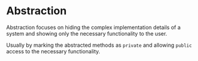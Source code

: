# Abstraction

Abstraction focuses on hiding the complex implementation details of a system 
and showing only the necessary functionality to the user.

Usually by marking the abstracted methods as ``private`` and allowing ``public`` access to the necessary functionality.